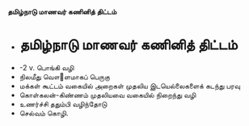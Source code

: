 **தமிழ்நாடு மாணவர் கணினித் திட்டம்**
- # தமிழ்நாடு மாணவர் கணினித் திட்டம்
- -2 v. பொங்கி வழி
- நிலமீது வௌ஢ளமாகப் பெருகு
- மக்கள் கூட்டம் வகையில் அறைகள் முதலிய இடயெல்லைகளைக் கடந்து பரவு
- கொள்கலன்-கிண்ணம் முதலியவை வகையில் நிறைந்து வழி
- உணர்ச்சி ததும்பி வழிந்தோடு
- செல்வம் கொழி.

